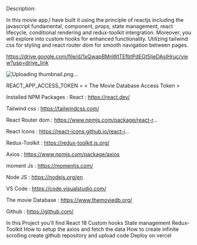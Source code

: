 Description:

In this movie app,I have built it using  the principle of reactjs including the javascript fundamental, component, props, state management, react lifecycle, conditional rendering and redux-toolkit intergration. Moreover, you will explore into custom hooks for enhanced functionality. Utilizing tailwind css for styling and react router dom for smooth navigation between pages.

https://drive.google.com/file/d/1xQwapBMnWtTEfbtPdEGt5IjeDAsIHruc/view?usp=drive_link


![Uploading thumbnail.png…]()

REACT_APP_ACCESS_TOKEN = < The Movie Database Access Token >


Installed NPM Packages : 
React  : https://react.dev/

Tailwind css : https://tailwindcss.com/

React Router dom : https://www.npmjs.com/package/react-r...

React Icons : https://react-icons.github.io/react-i...

Redux-Toolkit : https://redux-toolkit.js.org/

Axios : https://www.npmjs.com/package/axios

moment  Js : https://momentjs.com/

Node JS : https://nodejs.org/en

VS Code : https://code.visualstudio.com/
 
The movie Database : https://www.themoviedb.org/

Github : https://github.com/


In this Project you'll find 
React 18
Custom hooks
State management
Redux-Toolkit
How to setup the axios and fetch the data
How to create infinite scrolling
create github repository and upload code
Deploy on vercel 
